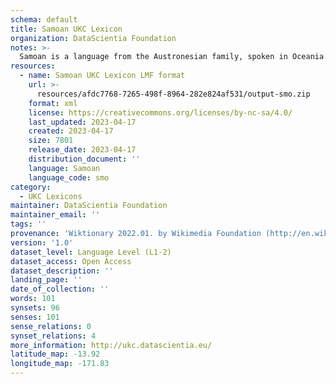 ```yaml
---
schema: default
title: Samoan UKC Lexicon
organization: DataScientia Foundation
notes: >-
  Samoan is a language from the Austronesian family, spoken in Oceania. The UKC Lexicon of Samoan is represented as a lexico-semantic network. It consists of words, word senses, synsets, as well as sense-level and synset-level relationships.
resources:
  - name: Samoan UKC Lexicon LMF format
    url: >-
      resources/afdc7768-7265-498f-8964-282e824af531/output-smo.zip
    format: xml
    license: https://creativecommons.org/licenses/by-nc-sa/4.0/
    last_updated: 2023-04-17
    created: 2023-04-17
    size: 7801
    release_date: 2023-04-17
    distribution_document: ''
    language: Samoan
    language_code: smo
category:
  - UKC Lexicons
maintainer: DataScientia Foundation
maintainer_email: ''
tags: ''
provenance: 'Wiktionary 2022.01. by Wikimedia Foundation (http://en.wiktionary.org); CogNet 2.1 by Khuyagbaatar Batsuren, National University of Mongolia (http://cognet.ukc.disi.unitn.it); KinDiv: Kinship Diversity 1.0 by Temuulen Khishigsuren (http://ukc.disi.unitn.it/index.php/kinship/); Princeton WordNet 2.1 by Princeton University (https://wordnet.princeton.edu)'
version: '1.0'
dataset_level: Language Level (L1-2)
dataset_access: Open Access
dataset_description: ''
landing_page: ''
date_of_collection: ''
words: 101
synsets: 96
senses: 101
sense_relations: 0
synset_relations: 4
more_information: http://ukc.datascientia.eu/
latitude_map: -13.92
longitude_map: -171.83
---
```


